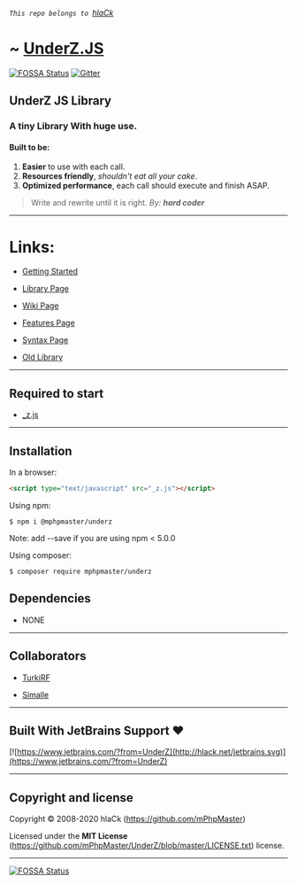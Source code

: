 *`This repo belongs to `[hlaCk](https://github.com/hlaCk)*
# ~ [UnderZ.JS](https://github.com/mPhpMaster/UnderZ/blob/master/_z.js)

[![FOSSA Status](https://app.fossa.com/api/projects/git%2Bgithub.com%2FmPhpMaster%2F_UnderZ.svg?type=shield)](https://app.fossa.com/projects/git%2Bgithub.com%2FmPhpMaster%2F_UnderZ?ref=badge_shield)
[![Gitter](https://badges.gitter.im/mPhpMaster/community.svg)](https://gitter.im/mPhpMaster/community?utm_source=badge&utm_medium=badge&utm_campaign=pr-badge)

## UnderZ JS Library
### A tiny Library With huge use.
#### Built to be:
1. **Easier** to use with each call.
2. **Resources friendly**, _shouldn't eat all your cake_.
3. **Optimized performance**, each call should execute and finish ASAP.

> Write and rewrite until it is right. _By: **hard coder**_


***


# Links:

* [Getting Started](http://underz.hlack.net/UnderZ/Getting_Started) 

* [Library Page](https://github.com/mPhpMaster/UnderZ) 

* [Wiki Page](http://underz.hlack.net/UnderZ/)

* [Features Page](http://underz.hlack.net/UnderZ/Features)

* [Syntax Page](http://underz.hlack.net/UnderZ/Syntax)

* [Old Library](https://github.com/hlaCk/UnderZ) 


***


## Required to start
* [_z.js](https://github.com/mPhpMaster/UnderZ/blob/master/_z.js) 


***

## Installation

In a browser:
```html
<script type="text/javascript" src="_z.js"></script>
```

Using npm:
```shell
$ npm i @mphpmaster/underz
```
Note: add --save if you are using npm < 5.0.0

Using composer:
```shell
$ composer require mphpmaster/underz
```

## Dependencies
* NONE


***

## Collaborators

* [TurkiRF](https://github.com/BlackEagleSA)

* [Simalle](https://github.com/Simalle-99)

***

## Built With JetBrains Support ❤

[![https://www.jetbrains.com/?from=UnderZ](http://hlack.net/jetbrains.svg)](https://www.jetbrains.com/?from=UnderZ)

***


## Copyright and license

Copyright © 2008-2020 hlaCk (https://github.com/mPhpMaster)

Licensed under the **MIT License** (https://github.com/mPhpMaster/UnderZ/blob/master/LICENSE.txt) license.

***

[![FOSSA Status](https://app.fossa.com/api/projects/git%2Bgithub.com%2FmPhpMaster%2F_UnderZ.svg?type=large)](https://app.fossa.com/projects/git%2Bgithub.com%2FmPhpMaster%2F_UnderZ?ref=badge_large)

